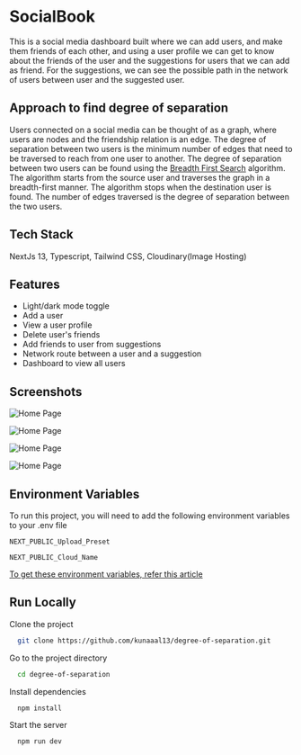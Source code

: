 # SocialBook

This is a social media dashboard built where we can add users, and make them friends of each other, and using a user profile we can get to know about the friends of the user and the suggestions for users that we can add as friend. For the suggestions, we can see the possible path in the network of users between user and the suggested user.

## Approach to find degree of separation

Users connected on a social media can be thought of as a graph, where users are nodes and the friendship relation is an edge. The degree of separation between two users is the minimum number of edges that need to be traversed to reach from one user to another. The degree of separation between two users can be found using the [Breadth First Search](https://en.wikipedia.org/wiki/Breadth-first_search) algorithm. The algorithm starts from the source user and traverses the graph in a breadth-first manner. The algorithm stops when the destination user is found. The number of edges traversed is the degree of separation between the two users.

## Tech Stack

NextJs 13, Typescript, Tailwind CSS, Cloudinary(Image Hosting)

## Features

- Light/dark mode toggle
- Add a user
- View a user profile
- Delete user's friends
- Add friends to user from suggestions
- Network route between a user and a suggestion
- Dashboard to view all users

## Screenshots

![Home Page](https://via.placeholder.com/468x300?text=App+Screenshot+Here)

![Home Page](https://via.placeholder.com/468x300?text=App+Screenshot+Here)

![Home Page](https://via.placeholder.com/468x300?text=App+Screenshot+Here)

![Home Page](https://via.placeholder.com/468x300?text=App+Screenshot+Here)

## Environment Variables

To run this project, you will need to add the following environment variables to your .env file

`NEXT_PUBLIC_Upload_Preset`

`NEXT_PUBLIC_Cloud_Name`

[To get these environment variables, refer this article](https://spacejelly.dev/posts/how-to-programmatically-upload-images-to-cloudinary-in-react-next-js/)

## Run Locally

Clone the project

```bash
  git clone https://github.com/kunaaal13/degree-of-separation.git
```

Go to the project directory

```bash
  cd degree-of-separation
```

Install dependencies

```bash
  npm install
```

Start the server

```bash
  npm run dev
```
